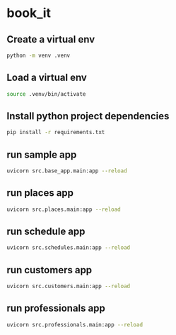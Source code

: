 # book_it

## Create a virtual env

```sh
python -m venv .venv
```

## Load a virtual env

```sh
source .venv/bin/activate
```

## Install python project dependencies

```sh
pip install -r requirements.txt
```

## run sample app

```sh
uvicorn src.base_app.main:app --reload
```

## run places app

```sh
uvicorn src.places.main:app --reload
```

## run schedule app

```sh
uvicorn src.schedules.main:app --reload
```

## run customers app

```sh
uvicorn src.customers.main:app --reload
```

## run professionals app

```sh
uvicorn src.professionals.main:app --reload
```
